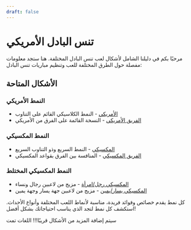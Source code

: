 ```yaml
---
draft: false
---
```


# تنس البادل الأمريكي

مرحبًا بكم في دليلنا الشامل لأشكال لعب تنس البادل المختلفة. هنا ستجد معلومات مفصلة حول الطرق المختلفة للعب وتنظيم مباريات تنس البادل:

## الأشكال المتاحة

### النمط الأمريكي
- [الأمريكي](/ar/americano) - النمط الكلاسيكي القائم على التناوب
- [الفريق الأمريكي](/ar/team-americano) - النسخة القائمة على الفرق من الأمريكي

### النمط المكسيكي
- [المكسيكي](/ar/mexicano) - النمط السريع وذو التناوب السريع
- [الفريق المكسيكي](/ar/team-mexicano) - المنافسة بين الفرق بقواعد المكسيكي

### النمط المكسيكي المختلط
- [المكسيكي رجل/امرأة](/ar/mixicano) - مزيج من لاعبين رجال ونساء
- [المكسيكي يسار/يمين](/ar/mixicano) - مزيج من لاعبين جهة يسار وجهة يمين

كل نمط يقدم خصائص وفوائد فريدة، مناسبة لأنماط اللعب المختلفة وأنواع الأحداث. استكشف كل نمط لتجد الذي يناسب احتياجاتك بشكل أفضل!

سيتم إضافة المزيد من الأشكال قريبًا!!! اللغات تمت